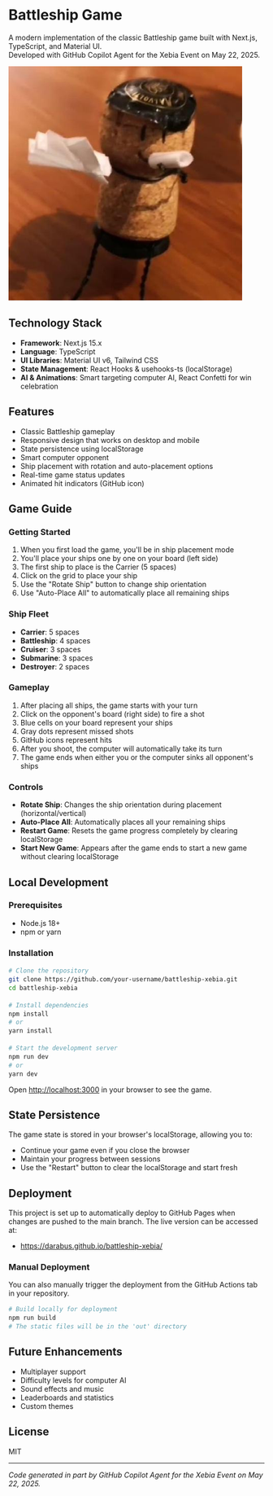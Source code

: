 # Battleship Game

A modern implementation of the classic Battleship game built with Next.js, TypeScript, and Material UI.  
Developed with GitHub Copilot Agent for the Xebia Event on May 22, 2025.

![Battleship Game](public/profile.jpg)

## Technology Stack

- **Framework**: Next.js 15.x
- **Language**: TypeScript
- **UI Libraries**: Material UI v6, Tailwind CSS
- **State Management**: React Hooks & usehooks-ts (localStorage)
- **AI & Animations**: Smart targeting computer AI, React Confetti for win celebration

## Features

- Classic Battleship gameplay
- Responsive design that works on desktop and mobile
- State persistence using localStorage
- Smart computer opponent
- Ship placement with rotation and auto-placement options
- Real-time game status updates
- Animated hit indicators (GitHub icon)

## Game Guide

### Getting Started

1. When you first load the game, you'll be in ship placement mode
2. You'll place your ships one by one on your board (left side)
3. The first ship to place is the Carrier (5 spaces)
4. Click on the grid to place your ship
5. Use the "Rotate Ship" button to change ship orientation
6. Use "Auto-Place All" to automatically place all remaining ships

### Ship Fleet

- **Carrier**: 5 spaces
- **Battleship**: 4 spaces
- **Cruiser**: 3 spaces
- **Submarine**: 3 spaces
- **Destroyer**: 2 spaces

### Gameplay

1. After placing all ships, the game starts with your turn
2. Click on the opponent's board (right side) to fire a shot
3. Blue cells on your board represent your ships
4. Gray dots represent missed shots
5. GitHub icons represent hits
6. After you shoot, the computer will automatically take its turn
7. The game ends when either you or the computer sinks all opponent's ships

### Controls

- **Rotate Ship**: Changes the ship orientation during placement (horizontal/vertical)
- **Auto-Place All**: Automatically places all your remaining ships
- **Restart Game**: Resets the game progress completely by clearing localStorage
- **Start New Game**: Appears after the game ends to start a new game without clearing localStorage

## Local Development

### Prerequisites

- Node.js 18+ 
- npm or yarn

### Installation

```bash
# Clone the repository
git clone https://github.com/your-username/battleship-xebia.git
cd battleship-xebia

# Install dependencies
npm install
# or
yarn install

# Start the development server
npm run dev
# or
yarn dev
```

Open [http://localhost:3000](http://localhost:3000) in your browser to see the game.

## State Persistence

The game state is stored in your browser's localStorage, allowing you to:
- Continue your game even if you close the browser
- Maintain your progress between sessions
- Use the "Restart" button to clear the localStorage and start fresh

## Deployment

This project is set up to automatically deploy to GitHub Pages when changes are pushed to the main branch. The live version can be accessed at: 
- https://darabus.github.io/battleship-xebia/

### Manual Deployment

You can also manually trigger the deployment from the GitHub Actions tab in your repository.

```bash
# Build locally for deployment 
npm run build
# The static files will be in the 'out' directory
```

## Future Enhancements

- Multiplayer support
- Difficulty levels for computer AI
- Sound effects and music
- Leaderboards and statistics
- Custom themes

## License

MIT

---
*Code generated in part by GitHub Copilot Agent for the Xebia Event on May 22, 2025.*
